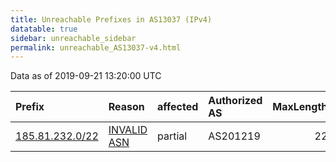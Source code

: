```yaml
---
title: Unreachable Prefixes in AS13037 (IPv4)
datatable: true
sidebar: unreachable_sidebar
permalink: unreachable_AS13037-v4.html
---
```


Data as of 2019-09-21 13:20:00 UTC


<div class="datatable-begin"></div>

| Prefix                                                   | Reason                                                                                                 | affected   | Authorized AS   |   MaxLength | Anchor                                         |   unreachable /24s |
|:---------------------------------------------------------|:-------------------------------------------------------------------------------------------------------|:-----------|:----------------|------------:|:-----------------------------------------------|-------------------:|
| [185.81.232.0/22](https://stat.ripe.net/185.81.232.0/22) | [INVALID ASN](https://rpki-validator.ripe.net/announcement-preview?asn=AS13037&prefix=185.81.232.0/22) | partial    | AS201219        |          22 | [RIPE](unreachable_RIPE_NCC_RPKI_Root-v4.html) |                  4 |

<div class="datatable-end"></div>